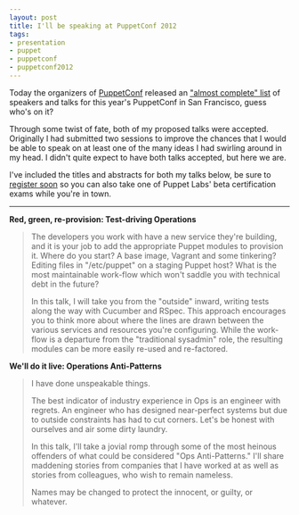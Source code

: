 ```yaml
---
layout: post
title: I'll be speaking at PuppetConf 2012
tags:
- presentation
- puppet
- puppetconf
- puppetconf2012
---
```


Today the organizers of [PuppetConf](http://puppetconf.com) released an
["almost complete"
list](http://puppetconf.com/uncategorized/an-almost-complete-list-of-puppetconf-speakers-and-topics/)
of speakers and talks for this year's PuppetConf in San Francisco, guess who's
on it?


Through some twist of fate, both of my proposed talks were accepted. Originally
I had submitted two sessions to improve the chances that I would be able to
speak on at least one of the many ideas I had swirling around in my head. I
didn't quite expect to have both talks accepted, but here we are.


I've included the titles and abstracts for both my talks below, be sure to
[register soon](http://puppetconf.com/register/) so you can also take one of
Puppet Labs' beta certification exams while you're in town.

---

**Red, green, re-provision: Test-driving Operations**

> The developers you work with have a new service they're building, and it is
> your job to add the appropriate Puppet modules to provision it. Where do you
> start? A base image, Vagrant and some tinkering? Editing files in "/etc/puppet"
> on a staging Puppet host? What is the most maintainable work-flow which won't
> saddle you with technical debt in the future?
> 
> In this talk, I will take you from the "outside" inward, writing tests along
> the way with Cucumber and RSpec. This approach encourages you to think more
> about where the lines are drawn between the various services and resources
> you're configuring. While the work-flow is a departure from the "traditional
> sysadmin" role, the resulting modules can be more easily re-used and
> re-factored.

**We'll do it live: Operations Anti-Patterns**

> I have done unspeakable things.
> 
> The best indicator of industry experience in Ops is an engineer with regrets.
> An engineer who has designed near-perfect systems but due to outside
> constraints has had to cut corners. Let's be honest with ourselves and air some
> dirty laundry.
> 
> In this talk, I'll take a jovial romp through some of the most heinous
> offenders of what could be considered "Ops Anti-Patterns." I'll share maddening
> stories from companies that I have worked at as well as stories from
> colleagues, who wish to remain nameless.
> 
> Names may be changed to protect the innocent, or guilty, or whatever.
